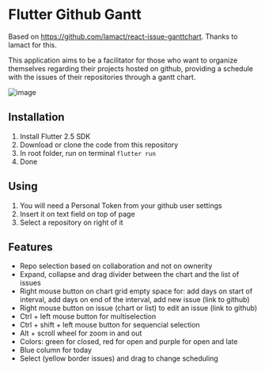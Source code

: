 # Flutter Github Gantt

Based on https://github.com/lamact/react-issue-ganttchart. Thanks to lamact for this.

This application aims to be a facilitator for those who want to organize themselves regarding their projects hosted on github, providing a schedule with the issues of their repositories through a gantt chart.

![image](https://user-images.githubusercontent.com/10834873/132966421-87df65b0-acaa-400d-b907-13b4a55b2f63.png)

## Installation

1. Install Flutter 2.5 SDK
1. Download or clone the code from this repository
1. In root folder, run on terminal `flutter run`
1. Done

## Using

1. You will need a Personal Token from your github user settings
1. Insert it on text field on top of page
1. Select a repository on right of it 

## Features

- Repo selection based on collaboration and not on ownerity
- Expand, collapse and drag divider between the chart and the list of issues
- Right mouse button on chart grid empty space for: add days on start of interval, add days on end of the interval, add new issue (link to github)
- Right mouse button on issue (chart or list) to edit an issue (link to github)
- Ctrl + left mouse button for multiselection
- Ctrl + shift + left mouse button for sequencial selection
- Alt + scroll wheel for zoom in and out
- Colors: green for closed, red for open and purple for open and late
- Blue column for today
- Select (yellow border issues) and drag to change scheduling
